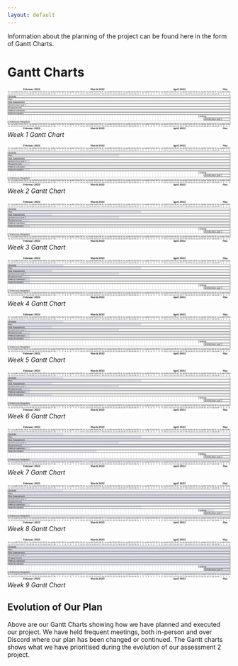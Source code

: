 ```yaml
---
layout: default
---
```

Information about the planning of the project can be found here in the form of Gantt Charts.

# Gantt Charts

![Week1](/media/week1.png)
*Week 1 Gantt Chart*

![Week2](/media/week2.png)
*Week 2 Gantt Chart*

![Week3](/media/week3.png)
*Week 3 Gantt Chart*

![Week4](/media/week4.png)
*Week 4 Gantt Chart*

![Week5](/media/week5.png)
*Week 5 Gantt Chart*

![Week6](/media/week6.png)
*Week 6 Gantt Chart*

![Week7](/media/week7.png)
*Week 7 Gantt Chart*

![Week8](/media/week8.png)
*Week 8 Gantt Chart*

![Week9](/media/week9.png)
*Week 9 Gantt Chart*

## Evolution of Our Plan
Above are our Gantt Charts showing how we have planned and executed our project. We have held frequent meetings, both in-person and over Discord where our plan has been changed or continued. The Gantt charts shows what we have prioritised during the evolution of our assessment 2 project.